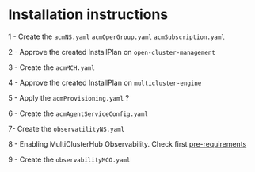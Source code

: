 # Installation instructions

  1 - Create the `acmNS.yaml` `acmOperGroup.yaml` `acmSubscription.yaml`
  
  2 - Approve the created InstallPlan on `open-cluster-management`
  
  3 - Create the `acmMCH.yaml`
  
  4 - Approve the created InstallPlan on `multicluster-engine`
  
  5 - Apply the `acmProvisioning.yaml` ?
  
  6 - Create the  `acmAgentServiceConfig.yaml`
  
  
  7- Create the `observatilityNS.yaml`
  
  8 - Enabling MultiClusterHub Observability. Check first [pre-requirements](./pre-requeriments.md)
  
  9 - Create the `observabilityMCO.yaml`